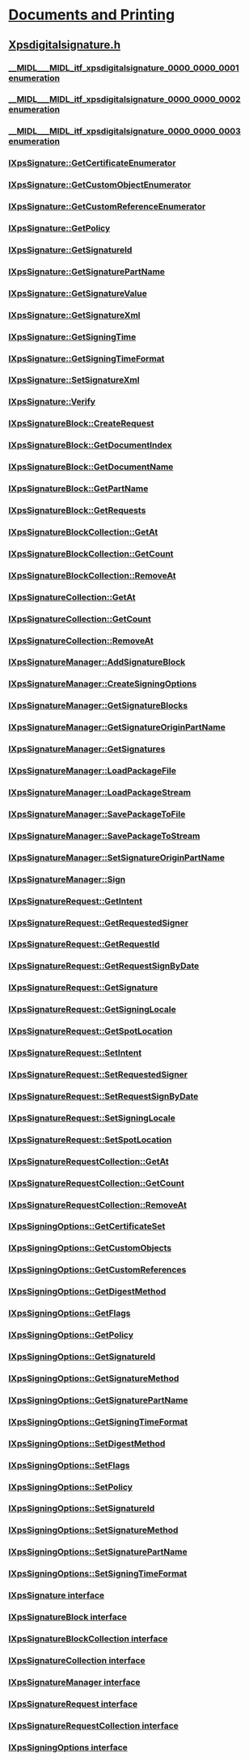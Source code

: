 # [Documents and Printing](../_xps/index.md)
## [Xpsdigitalsignature.h](index.md)
### [__MIDL___MIDL_itf_xpsdigitalsignature_0000_0000_0001 enumeration](../xpsdigitalsignature/ne-xpsdigitalsignature-__midl___midl_itf_xpsdigitalsignature_0000_0000_0001.md)
### [__MIDL___MIDL_itf_xpsdigitalsignature_0000_0000_0002 enumeration](../xpsdigitalsignature/ne-xpsdigitalsignature-__midl___midl_itf_xpsdigitalsignature_0000_0000_0002.md)
### [__MIDL___MIDL_itf_xpsdigitalsignature_0000_0000_0003 enumeration](../xpsdigitalsignature/ne-xpsdigitalsignature-__midl___midl_itf_xpsdigitalsignature_0000_0000_0003.md)
### [IXpsSignature::GetCertificateEnumerator](../xpsdigitalsignature/nf-xpsdigitalsignature-ixpssignature-getcertificateenumerator.md)
### [IXpsSignature::GetCustomObjectEnumerator](../xpsdigitalsignature/nf-xpsdigitalsignature-ixpssignature-getcustomobjectenumerator.md)
### [IXpsSignature::GetCustomReferenceEnumerator](../xpsdigitalsignature/nf-xpsdigitalsignature-ixpssignature-getcustomreferenceenumerator.md)
### [IXpsSignature::GetPolicy](../xpsdigitalsignature/nf-xpsdigitalsignature-ixpssignature-getpolicy.md)
### [IXpsSignature::GetSignatureId](../xpsdigitalsignature/nf-xpsdigitalsignature-ixpssignature-getsignatureid.md)
### [IXpsSignature::GetSignaturePartName](../xpsdigitalsignature/nf-xpsdigitalsignature-ixpssignature-getsignaturepartname.md)
### [IXpsSignature::GetSignatureValue](../xpsdigitalsignature/nf-xpsdigitalsignature-ixpssignature-getsignaturevalue.md)
### [IXpsSignature::GetSignatureXml](../xpsdigitalsignature/nf-xpsdigitalsignature-ixpssignature-getsignaturexml.md)
### [IXpsSignature::GetSigningTime](../xpsdigitalsignature/nf-xpsdigitalsignature-ixpssignature-getsigningtime.md)
### [IXpsSignature::GetSigningTimeFormat](../xpsdigitalsignature/nf-xpsdigitalsignature-ixpssignature-getsigningtimeformat.md)
### [IXpsSignature::SetSignatureXml](../xpsdigitalsignature/nf-xpsdigitalsignature-ixpssignature-setsignaturexml.md)
### [IXpsSignature::Verify](../xpsdigitalsignature/nf-xpsdigitalsignature-ixpssignature-verify.md)
### [IXpsSignatureBlock::CreateRequest](../xpsdigitalsignature/nf-xpsdigitalsignature-ixpssignatureblock-createrequest.md)
### [IXpsSignatureBlock::GetDocumentIndex](../xpsdigitalsignature/nf-xpsdigitalsignature-ixpssignatureblock-getdocumentindex.md)
### [IXpsSignatureBlock::GetDocumentName](../xpsdigitalsignature/nf-xpsdigitalsignature-ixpssignatureblock-getdocumentname.md)
### [IXpsSignatureBlock::GetPartName](../xpsdigitalsignature/nf-xpsdigitalsignature-ixpssignatureblock-getpartname.md)
### [IXpsSignatureBlock::GetRequests](../xpsdigitalsignature/nf-xpsdigitalsignature-ixpssignatureblock-getrequests.md)
### [IXpsSignatureBlockCollection::GetAt](../xpsdigitalsignature/nf-xpsdigitalsignature-ixpssignatureblockcollection-getat.md)
### [IXpsSignatureBlockCollection::GetCount](../xpsdigitalsignature/nf-xpsdigitalsignature-ixpssignatureblockcollection-getcount.md)
### [IXpsSignatureBlockCollection::RemoveAt](../xpsdigitalsignature/nf-xpsdigitalsignature-ixpssignatureblockcollection-removeat.md)
### [IXpsSignatureCollection::GetAt](../xpsdigitalsignature/nf-xpsdigitalsignature-ixpssignaturecollection-getat.md)
### [IXpsSignatureCollection::GetCount](../xpsdigitalsignature/nf-xpsdigitalsignature-ixpssignaturecollection-getcount.md)
### [IXpsSignatureCollection::RemoveAt](../xpsdigitalsignature/nf-xpsdigitalsignature-ixpssignaturecollection-removeat.md)
### [IXpsSignatureManager::AddSignatureBlock](../xpsdigitalsignature/nf-xpsdigitalsignature-ixpssignaturemanager-addsignatureblock.md)
### [IXpsSignatureManager::CreateSigningOptions](../xpsdigitalsignature/nf-xpsdigitalsignature-ixpssignaturemanager-createsigningoptions.md)
### [IXpsSignatureManager::GetSignatureBlocks](../xpsdigitalsignature/nf-xpsdigitalsignature-ixpssignaturemanager-getsignatureblocks.md)
### [IXpsSignatureManager::GetSignatureOriginPartName](../xpsdigitalsignature/nf-xpsdigitalsignature-ixpssignaturemanager-getsignatureoriginpartname.md)
### [IXpsSignatureManager::GetSignatures](../xpsdigitalsignature/nf-xpsdigitalsignature-ixpssignaturemanager-getsignatures.md)
### [IXpsSignatureManager::LoadPackageFile](../xpsdigitalsignature/nf-xpsdigitalsignature-ixpssignaturemanager-loadpackagefile.md)
### [IXpsSignatureManager::LoadPackageStream](../xpsdigitalsignature/nf-xpsdigitalsignature-ixpssignaturemanager-loadpackagestream.md)
### [IXpsSignatureManager::SavePackageToFile](../xpsdigitalsignature/nf-xpsdigitalsignature-ixpssignaturemanager-savepackagetofile.md)
### [IXpsSignatureManager::SavePackageToStream](../xpsdigitalsignature/nf-xpsdigitalsignature-ixpssignaturemanager-savepackagetostream.md)
### [IXpsSignatureManager::SetSignatureOriginPartName](../xpsdigitalsignature/nf-xpsdigitalsignature-ixpssignaturemanager-setsignatureoriginpartname.md)
### [IXpsSignatureManager::Sign](../xpsdigitalsignature/nf-xpsdigitalsignature-ixpssignaturemanager-sign.md)
### [IXpsSignatureRequest::GetIntent](../xpsdigitalsignature/nf-xpsdigitalsignature-ixpssignaturerequest-getintent.md)
### [IXpsSignatureRequest::GetRequestedSigner](../xpsdigitalsignature/nf-xpsdigitalsignature-ixpssignaturerequest-getrequestedsigner.md)
### [IXpsSignatureRequest::GetRequestId](../xpsdigitalsignature/nf-xpsdigitalsignature-ixpssignaturerequest-getrequestid.md)
### [IXpsSignatureRequest::GetRequestSignByDate](../xpsdigitalsignature/nf-xpsdigitalsignature-ixpssignaturerequest-getrequestsignbydate.md)
### [IXpsSignatureRequest::GetSignature](../xpsdigitalsignature/nf-xpsdigitalsignature-ixpssignaturerequest-getsignature.md)
### [IXpsSignatureRequest::GetSigningLocale](../xpsdigitalsignature/nf-xpsdigitalsignature-ixpssignaturerequest-getsigninglocale.md)
### [IXpsSignatureRequest::GetSpotLocation](../xpsdigitalsignature/nf-xpsdigitalsignature-ixpssignaturerequest-getspotlocation.md)
### [IXpsSignatureRequest::SetIntent](../xpsdigitalsignature/nf-xpsdigitalsignature-ixpssignaturerequest-setintent.md)
### [IXpsSignatureRequest::SetRequestedSigner](../xpsdigitalsignature/nf-xpsdigitalsignature-ixpssignaturerequest-setrequestedsigner.md)
### [IXpsSignatureRequest::SetRequestSignByDate](../xpsdigitalsignature/nf-xpsdigitalsignature-ixpssignaturerequest-setrequestsignbydate.md)
### [IXpsSignatureRequest::SetSigningLocale](../xpsdigitalsignature/nf-xpsdigitalsignature-ixpssignaturerequest-setsigninglocale.md)
### [IXpsSignatureRequest::SetSpotLocation](../xpsdigitalsignature/nf-xpsdigitalsignature-ixpssignaturerequest-setspotlocation.md)
### [IXpsSignatureRequestCollection::GetAt](../xpsdigitalsignature/nf-xpsdigitalsignature-ixpssignaturerequestcollection-getat.md)
### [IXpsSignatureRequestCollection::GetCount](../xpsdigitalsignature/nf-xpsdigitalsignature-ixpssignaturerequestcollection-getcount.md)
### [IXpsSignatureRequestCollection::RemoveAt](../xpsdigitalsignature/nf-xpsdigitalsignature-ixpssignaturerequestcollection-removeat.md)
### [IXpsSigningOptions::GetCertificateSet](../xpsdigitalsignature/nf-xpsdigitalsignature-ixpssigningoptions-getcertificateset.md)
### [IXpsSigningOptions::GetCustomObjects](../xpsdigitalsignature/nf-xpsdigitalsignature-ixpssigningoptions-getcustomobjects.md)
### [IXpsSigningOptions::GetCustomReferences](../xpsdigitalsignature/nf-xpsdigitalsignature-ixpssigningoptions-getcustomreferences.md)
### [IXpsSigningOptions::GetDigestMethod](../xpsdigitalsignature/nf-xpsdigitalsignature-ixpssigningoptions-getdigestmethod.md)
### [IXpsSigningOptions::GetFlags](../xpsdigitalsignature/nf-xpsdigitalsignature-ixpssigningoptions-getflags.md)
### [IXpsSigningOptions::GetPolicy](../xpsdigitalsignature/nf-xpsdigitalsignature-ixpssigningoptions-getpolicy.md)
### [IXpsSigningOptions::GetSignatureId](../xpsdigitalsignature/nf-xpsdigitalsignature-ixpssigningoptions-getsignatureid.md)
### [IXpsSigningOptions::GetSignatureMethod](../xpsdigitalsignature/nf-xpsdigitalsignature-ixpssigningoptions-getsignaturemethod.md)
### [IXpsSigningOptions::GetSignaturePartName](../xpsdigitalsignature/nf-xpsdigitalsignature-ixpssigningoptions-getsignaturepartname.md)
### [IXpsSigningOptions::GetSigningTimeFormat](../xpsdigitalsignature/nf-xpsdigitalsignature-ixpssigningoptions-getsigningtimeformat.md)
### [IXpsSigningOptions::SetDigestMethod](../xpsdigitalsignature/nf-xpsdigitalsignature-ixpssigningoptions-setdigestmethod.md)
### [IXpsSigningOptions::SetFlags](../xpsdigitalsignature/nf-xpsdigitalsignature-ixpssigningoptions-setflags.md)
### [IXpsSigningOptions::SetPolicy](../xpsdigitalsignature/nf-xpsdigitalsignature-ixpssigningoptions-setpolicy.md)
### [IXpsSigningOptions::SetSignatureId](../xpsdigitalsignature/nf-xpsdigitalsignature-ixpssigningoptions-setsignatureid.md)
### [IXpsSigningOptions::SetSignatureMethod](../xpsdigitalsignature/nf-xpsdigitalsignature-ixpssigningoptions-setsignaturemethod.md)
### [IXpsSigningOptions::SetSignaturePartName](../xpsdigitalsignature/nf-xpsdigitalsignature-ixpssigningoptions-setsignaturepartname.md)
### [IXpsSigningOptions::SetSigningTimeFormat](../xpsdigitalsignature/nf-xpsdigitalsignature-ixpssigningoptions-setsigningtimeformat.md)
### [IXpsSignature interface](../xpsdigitalsignature/nn-xpsdigitalsignature-ixpssignature.md)
### [IXpsSignatureBlock interface](../xpsdigitalsignature/nn-xpsdigitalsignature-ixpssignatureblock.md)
### [IXpsSignatureBlockCollection interface](../xpsdigitalsignature/nn-xpsdigitalsignature-ixpssignatureblockcollection.md)
### [IXpsSignatureCollection interface](../xpsdigitalsignature/nn-xpsdigitalsignature-ixpssignaturecollection.md)
### [IXpsSignatureManager interface](../xpsdigitalsignature/nn-xpsdigitalsignature-ixpssignaturemanager.md)
### [IXpsSignatureRequest interface](../xpsdigitalsignature/nn-xpsdigitalsignature-ixpssignaturerequest.md)
### [IXpsSignatureRequestCollection interface](../xpsdigitalsignature/nn-xpsdigitalsignature-ixpssignaturerequestcollection.md)
### [IXpsSigningOptions interface](../xpsdigitalsignature/nn-xpsdigitalsignature-ixpssigningoptions.md)
